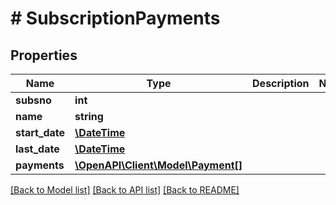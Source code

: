 # # SubscriptionPayments

## Properties

Name | Type | Description | Notes
------------ | ------------- | ------------- | -------------
**subsno** | **int** |  | 
**name** | **string** |  | 
**start_date** | [**\DateTime**](\DateTime.md) |  | 
**last_date** | [**\DateTime**](\DateTime.md) |  | 
**payments** | [**\OpenAPI\Client\Model\Payment[]**](Payment.md) |  | 

[[Back to Model list]](../../README.md#documentation-for-models) [[Back to API list]](../../README.md#documentation-for-api-endpoints) [[Back to README]](../../README.md)


